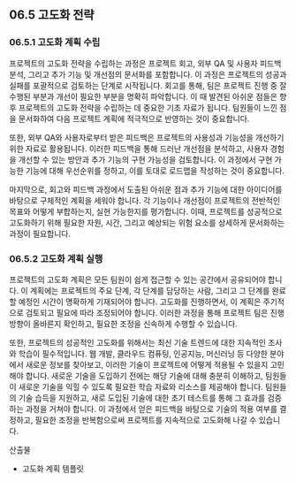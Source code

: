 ## 06.5 고도화 전략

### 06.5.1 고도화 계획 수립

프로젝트의 고도화 전략을 수립하는 과정은 프로젝트 회고, 외부 QA 및 사용자 피드백 분석, 그리고 추가 기능 및 개선점의 문서화를 포함합니다. 이 과정은 프로젝트의 성공과 실패를 포괄적으로 검토하는 단계로 시작됩니다. 회고를 통해, 팀은 프로젝트 진행 중 잘 수행된 부분과 개선이 필요한 부분을 명확히 파악합니다. 이 때 발견된 아쉬운 점들은 향후 프로젝트의 고도화 전략을 수립하는 데 중요한 기초 자료가 됩니다. 팀원들이 느낀 점을 문서화하여 다음 프로젝트 계획에 적극적으로 반영하는 것이 중요합니다.

또한, 외부 QA와 사용자로부터 받은 피드백은 프로젝트의 사용성과 기능성을 개선하기 위한 자료로 활용됩니다. 이러한 피드백을 통해 드러난 개선점을 분석하고, 사용자 경험을 개선할 수 있는 방안과 추가 기능의 구현 가능성을 검토합니다. 이 과정에서 구현 가능한 기능에 대해 우선순위를 정하고, 이를 토대로 로드맵을 작성하는 것이 중요합니다.

마지막으로, 회고와 피드백 과정에서 도출된 아쉬운 점과 추가 기능에 대한 아이디어를 바탕으로 구체적인 계획을 세워야 합니다. 각 기능이나 개선점이 프로젝트의 전반적인 목표와 어떻게 부합하는지, 실현 가능한지를 평가합니다. 이때, 프로젝트를 성공적으로 고도화하기 위해 필요한 자원, 시간, 그리고 예상되는 위험 요소를 상세하게 문서화하는 과정이 필요합니다.

### 06.5.2 고도화 계획 실행

프로젝트의 고도화 계획은 모든 팀원이 쉽게 접근할 수 있는 공간에서 공유되어야 합니다. 이 계획에는 프로젝트의 주요 단계, 각 단계를 담당하는 사람, 그리고 그 단계를 완료할 예정인 시간이 명확하게 기재되어야 합니다. 고도화를 진행하면서, 이 계획은 주기적으로 검토되고 필요에 따라 조정되어야 합니다. 이러한 과정을 통해 프로젝트 팀은 진행 방향이 올바른지 확인하고, 필요한 조정을 신속하게 수행할 수 있습니다.

또한, 프로젝트의 성공적인 고도화를 위해서는 최신 기술 트렌드에 대한 지속적인 조사와 학습이 필수적입니다. 웹 개발, 클라우드 컴퓨팅, 인공지능, 머신러닝 등 다양한 분야에서 새로운 정보를 찾아보고, 이러한 기술이 프로젝트에 어떻게 적용될 수 있을지 고민해야 합니다. 새로운 기술을 도입하기 전에는 해당 기술에 대해 충분히 이해하고, 팀원들이 새로운 기술을 익힐 수 있도록 필요한 학습 자료와 리소스를 제공해야 합니다. 팀원들의 기술 습득을 지원하고, 새로 도입된 기술에 대한 초기 테스트를 통해 그 효과를 검증하는 과정을 거쳐야 합니다. 이 과정에서 얻은 피드백을 바탕으로 기술의 적용 여부를 결정하고, 필요한 조정을 반복함으로써 프로젝트를 지속적으로 고도화해 나갈 수 있습니다.

산출물
- 고도화 계획 템플릿
